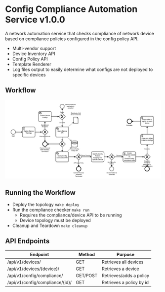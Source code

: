 # Config Compliance Automation Service v1.0.0
A network automation service that checks compliance of network device based on compliance policies
configured in the config policy API.
- Multi-vendor support
- Device Inventory API
- Config Policy API
- Template Renderer
- Log files output to easily determine what configs are not deployed to specific devices

## Workflow
![Alt Text](Workflow.png?raw=True)

## Running the Workflow
- Deploy the topology
<code>make deploy</code>
- Run the compliance checker
<code>make run</code>
    - Requires the compliance/device API to be running
    - Device topology must be deployed
- Cleanup and Teardown
<code>make cleanup</code>

## API Endpoints
|      Endpoint                 |  Method  |       Purpose             |
|-------------------------------|----------|---------------------------|
|/api/v1/devices/               | GET      | Retrieves all devices     |
|/api/v1/devices/{device}/      | GET      | Retrieves a device        |
|/api/v1/config/compliance/     | GET/POST | Retrieves/adds a policy   |
|/api/v1/config/compliance/{id}/| GET      | Retrieves a policy by id  |
